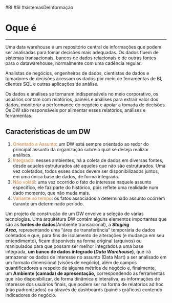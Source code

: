 #BI #SI #sistemasDeInformação 


# Oque é
---

Uma data warehouse é um repositório central de informações que podem ser analisadas para tomar decisões mais adequadas. Os dados fluem de sistemas transacionais, bancos de dados relacionais e de outras fontes para o datawarehouse, normalmente com uma cadência regular.

Analistas de negócios, engenheiros de dados, cientistas de dados e tomadores de decisões acessam os dados por meio de ferramentas de BI, clientes SQL e outras aplicações de análise.

Os dados e análises se tornaram indispensáveis no meio corporativo, os usuários contam com relatórios, painéis e análises para extrair valor dos dados, monitorar a performance do negócio e apoiar a tomada de decisões. Os DW são responsáveis por alimentar esses relatórios, análises e ferramentas.

## Características de um DW

1. <span style="color:#d97f36">Orientado a Assunto</span>: um DW está sempre orientado ao redor do principal assunto da organização sobre o qual se deseja realizar análises.
2. <span style="color:#d97f36">Integrado</span>: nesses ambientes, há a coleta de dados em diversas fontes, desde aqueles estruturados até aqueles que não são estruturados. Uma vez coletados, todos esses dados devem ser disponibilizados juntos, em uma única base de dados, de forma integrada.
3. <span style="color:#d97f36">Não volátil</span>: uma vez ocorrido o fato de interesse naquele assunto específico, ele faz parte do histórico, pois reflete uma realidade num dado momento, que não muda mais.
4. <span style="color:#d97f36">Variante no tempo</span>: os fatos associados a determinado assunto ocorrem durante um determinado período.

Um projeto de construção de um DW envolve a seleção de várias tecnologias. Uma arquitetura DW contém alguns elementos importantes que são as **fontes de dados**(Ambiente transacional), a **_Staging Area,_** representando uma “área de transferência” temporária de dados coletados e que, para fins de isolamento de alterações (e mudança em seu entendimento), ficam disponíveis na forma original (arquivos) ou manipulados para que possam ser melhor integrados a uma base integrada, **um banco de dados integrado (_Data Warehouse_)**, que irá armazenar os dados de interesse no assunto (Data Mart) a ser analisado em um formato dimensional (visões de negócio), além de campos quantificadores a respeito de alguma métrica de negócio e, finalmente, um **Ambiente (camada) de apresentação,** correspondendo às ferramentas que irão disponibilizar, de forma dinâmica e interativa, as informações de interesse dos usuários finais, que podem ser na forma de relatórios ad hoc (não padronizados) ou através de dashboards (painéis gráficos) contendo indicadores do negócio.